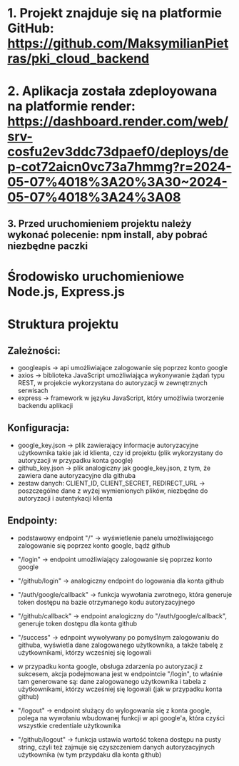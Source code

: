 # 1. Projekt znajduje się na platformie GitHub: https://github.com/MaksymilianPietras/pki_cloud_backend
# 2. Aplikacja została zdeployowana na platformie render: https://dashboard.render.com/web/srv-cosfu2ev3ddc73dpaef0/deploys/dep-cot72aicn0vc73a7hmmg?r=2024-05-07%4018%3A20%3A30~2024-05-07%4018%3A24%3A08

## 3. Przed uruchomieniem projektu należy wykonać polecenie: npm install, aby pobrać niezbędne paczki

# Środowisko uruchomieniowe Node.js, Express.js

# Struktura projektu

## Zależności:

- googleapis -> api umożliwiające zalogowanie się poprzez konto google
- axios -> biblioteka JavaScript umożliwiająca wykonywanie żądań typu REST, w projekcie wykorzystana do autoryzacji w zewnętrznych serwisach
- express -> framework w języku JavaScript, który umożliwia tworzenie backendu aplikacji

## Konfiguracja:
- google_key.json -> plik zawierający informacje autoryzacyjne użytkownika takie jak id klienta, czy id projektu (plik wykorzystany do autoryzacji w przypadku konta google)
- github_key.json -> plik analogiczny jak google_key.json, z tym, że zawiera dane autoryzacyjne dla githuba
- zestaw danych: CLIENT_ID, CLIENT_SECRET, REDIRECT_URL -> poszczególne dane z wyżej wymienionych plików, niezbędne do autoryzacji i autentykacji klienta

## Endpointy:
- podstawowy endpoint "/" -> wyświetlenie panelu umożliwiającego zalogowanie się poprzez konto google, bądź github

- "/login" -> endpoint umożliwiający zalogowanie się poprzez konto google

- "/github/login" -> analogiczny endpoint do logowania dla konta github

- "/auth/google/callback" -> funkcja wywołania zwrotnego, która generuje token dostępu na bazie otrzymanego kodu autoryzacyjnego

- "/github/callback" -> endpoint analogiczny do "/auth/google/callback", generuje token dostępu dla konta github

- "/success" -> ednpoint wywoływany po pomyślnym zalogowaniu do githuba, wyświetla dane zalogowanego użytkownika, a także tabelę z użytkownikami, którzy wcześniej się logowali

- w przypadku konta google, obsługa zdarzenia po autoryzacji z sukcesem, akcja podejmowana jest w endpointcie "/login", to właśnie tam generowane są: dane zalogowanego użytkownika i tabela z użytkownikami, którzy wcześniej się logowali (jak w przypadku konta github)

- "/logout" -> endpoint służący do wylogowania się z konta google, polega na wywołaniu wbudowanej funkcji w api google'a, która czyści wszystkie credentiale użytkownika

- "/github/logout" -> funkcja ustawia wartość tokena dostępu na pusty string, czyli też zajmuje się czyszczeniem danych autoryzacyjnych użytkownika (w tym przypdaku dla konta github)